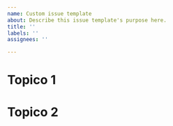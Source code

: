 ```yaml
---
name: Custom issue template
about: Describe this issue template's purpose here.
title: ''
labels: ''
assignees: ''

---
```


# Topico 1

# Topico 2
